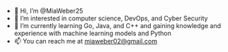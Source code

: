 - 👋 Hi, I’m @MiaWeber25
- 👀 I’m interested in computer science, DevOps, and Cyber Security
- 🌱 I’m currently learning Go, Java, and C++ and gaining knowledge and experience with machine learning models and Python
- 📫 You can reach me at miaweber02@gmail.com

<!---
MiaWeber25/MiaWeber25 is a ✨ special ✨ repository because its `README.md` (this file) appears on your GitHub profile.
You can click the Preview link to take a look at your changes.
--->
